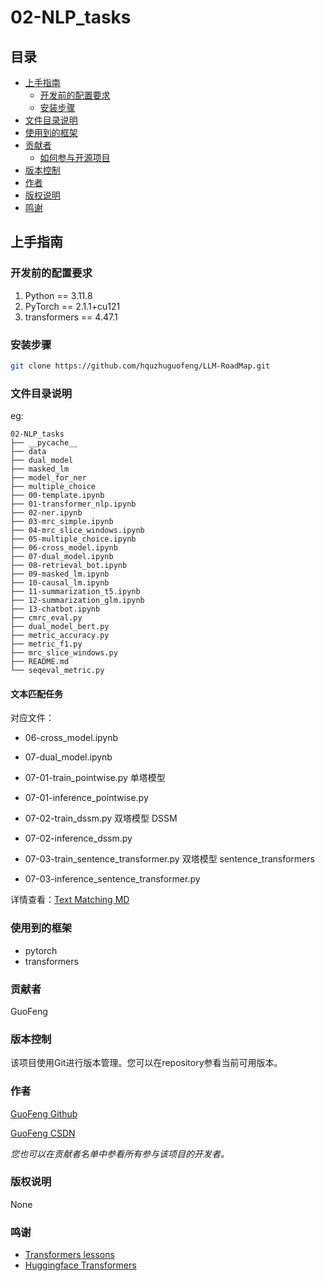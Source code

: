 
 
# 02-NLP_tasks

## 目录

- [上手指南](#上手指南)
  - [开发前的配置要求](#开发前的配置要求)
  - [安装步骤](#安装步骤)
- [文件目录说明](#文件目录说明)
- [使用到的框架](#使用到的框架)
- [贡献者](#贡献者)
  - [如何参与开源项目](#如何参与开源项目)
- [版本控制](#版本控制)
- [作者](#作者)
- [版权说明](#版权说明)
- [鸣谢](#鸣谢)

## 上手指南

### 开发前的配置要求

1. Python == 3.11.8
2. PyTorch == 2.1.1+cu121
3. transformers == 4.47.1

### 安装步骤


```sh
git clone https://github.com/hquzhuguofeng/LLM-RoadMap.git
```

### 文件目录说明
eg:

```
02-NLP_tasks
├── __pycache__
├── data
├── dual_model
├── masked_lm
├── model_for_ner
├── multiple_choice
├── 00-template.ipynb
├── 01-transformer_nlp.ipynb
├── 02-ner.ipynb
├── 03-mrc_simple.ipynb
├── 04-mrc_slice_windows.ipynb
├── 05-multiple_choice.ipynb
├── 06-cross_model.ipynb
├── 07-dual_model.ipynb
├── 08-retrieval_bot.ipynb
├── 09-masked_lm.ipynb
├── 10-causal_lm.ipynb
├── 11-summarization_t5.ipynb
├── 12-summarization_glm.ipynb
├── 13-chatbot.ipynb
├── cmrc_eval.py
├── dual_model_bert.py
├── metric_accuracy.py
├── metric_f1.py
├── mrc_slice_windows.py
├── README.md
└── seqeval_metric.py
```

#### 文本匹配任务
对应文件：
- 06-cross_model.ipynb
- 07-dual_model.ipynb

- 07-01-train_pointwise.py 单塔模型
- 07-01-inference_pointwise.py

- 07-02-train_dssm.py 双塔模型 DSSM
- 07-02-inference_dssm.py

- 07-03-train_sentence_transformer.py 双塔模型 sentence_transformers
- 07-03-inference_sentence_transformer.py

详情查看：[Text Matching MD](TEXT_MATCHING.md)

### 使用到的框架

- pytorch
- transformers

### 贡献者

GuoFeng


### 版本控制

该项目使用Git进行版本管理。您可以在repository参看当前可用版本。

### 作者

[GuoFeng Github](https://github.com/hquzhuguofeng)

[GuoFeng CSDN](https://blog.csdn.net/weixin_46133588?spm=1011.2415.3001.5343)

 *您也可以在贡献者名单中参看所有参与该项目的开发者。*

### 版权说明

None

### 鸣谢


- [Transformers lessons](https://github.com/zyds/transformers-code)
- [Huggingface Transformers](https://huggingface.co/docs/transformers/v4.27.2/zh/index)



